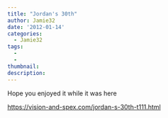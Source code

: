```yaml
---
title: "Jordan's 30th"
author: Jamie32
date: '2012-01-14'
categories:
  - Jamie32
tags:
  - 
  - 
thumbnail: 
description: 
---
```


Hope you enjoyed it while it was here

https://vision-and-spex.com/jordan-s-30th-t111.html
